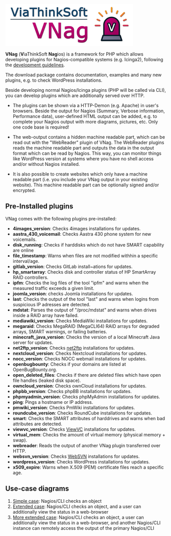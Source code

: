 
[![VNag](https://raw.githubusercontent.com/danielmarschall/vnag/master/logos/vnag_logo_400.png "VNag")](https://www.viathinksoft.com/projects/vnag "VNag")

**VNag** (**V**iaThinkSoft **Nag**ios) is a framework for PHP which allows developing plugins for Nagios-compatible systems (e.g. Icinga2), following the [development guidelines](https://nagios-plugins.org/doc/guidelines.html "development guidelines").

The download package contains documentation, examples and many new plugins, e.g. to check WordPress installations.

Beside developing normal Nagios/Icinga plugins (PHP will be called via CLI), you can develop plugins which are additionally served over HTTP.

- The plugins can be shown via a HTTP-Demon (e.g. Apache) in user's browsers. Beside the output for Nagios (Summary, Verbose information, Performance data), user-defined HTML output can be added, e.g. to complete your Nagios output with more diagrams, pictures, etc. Only one code base is required!

- The web-output contains a hidden machine readable part, which can be read out with the "WebReader" plugin of VNag. The WebReader plugins reads the machine readable part and outputs the data in the output format which can be read by Nagios. This way, you can monitor things like WordPress version at systems where you have no shell access and/or without Nagios installed.

- It is also possible to create websites which only have a machine readable part (i.e. you include your VNag output in your existing website). This machine readable part can be optionally signed and/or encrypted.

Pre-Installed plugins
---------------------

VNag comes with the following plugins pre-installed:

- **4images_version**: Checks 4images installations for updates.
- **aastra_430_voicemail**: Checks Aastra 430 phone system for new voicemails.
- **disk_running**: Checks if harddisks which do not have SMART capability are online
- **file_timestamp**: Warns when files are not modified withhin a specific interval/age.
- **gitlab_version**: Checks GitLab install~ations for updates.
- **hp_smartarray**: Checks disk and controller status of HP SmartArray RAID controllers.
- **ipfm**: Checks the log files of the tool "ipfm" and warns when the measured traffic exceeds a given limit.
- **joomla_version**: checks Joomla installations for updates.
- **last**: Checks the output of the tool "last" and warns when logins from suspicious IP adresses are detected.
- **mdstat**: Parses the output of "/proc/mdstat" and warns when drives inside a RAID array have failed.
- **mediawiki_version**: Checks MediaWiki installations for updates.
- **megaraid**: Checks MegaRAID (MegaCLI64) RAID arrays for degraded arrays, SMART warnings, or failing batteries.
- **minecraft_java_version**: Checks the version of a local Minecraft Java server for updates.
- **net2ftp_version**: Checks [net2ftp](https://www.net2ftp.com/) installations for updates.
- **nextcloud_version**: Checks Nextcloud installations for updates.
- **nocc_version**: Checks NOCC webmail installations for updates.
- **openbugbounty**: Checks if your domains are listed at OpenBugBounty.org.
- **open_deleted_files**: Checks if there are deleted files which have open file handles (leaked disk space).
- **owncloud_version**: Checks ownCloud installations for updates.
- **phpbb_version**: Checks phpBB installations for updates.
- **phpmyadmin_version**: Checks phpMyAdmin installations for updates.
- **ping**: Pings a hostname or IP address.
- **pmwiki_version**: Checks PmWiki installations for updates.
- **roundcube_version**: Checks RoundCube installations for updates.
- **smart**: Checks the SMART attributes of harddrives and warns when bad attributes are detected.
- **viewvc_version**: Checks [ViewVC](https://github.com/viewvc/viewvc/) installations for updates.
- **virtual_mem**: Checks the amount of virtual memory (physical memory + swap).
- **webreader**: Reads the output of another VNag plugin transferred over HTTP.
- **websvn_version**: Checks [WebSVN](https://github.com/websvnphp/websvn/) installations for updates.
- **wordpress_version**: Checks WordPress installations for updates.
- **x509_expire**: Warns when X.509 (PEM) certificate files reach a specific age.

Use-case diagrams
-----------------

1. [Simple case](https://raw.githubusercontent.com/danielmarschall/vnag/master/doc/vnag_model_1.png "Simple case"): Nagios/CLI checks an object
2. [Extended case](https://raw.githubusercontent.com/danielmarschall/vnag/master/doc/vnag_model_2.png "Extended case"): Nagios/CLI checks an object, and a user can additionally view the status in a web-browser
3. [More extended case](https://raw.githubusercontent.com/danielmarschall/vnag/master/doc/vnag_model_3.png "More extended case"): Nagios/CLI checks an object, a user can additionally view the status in a web-browser, and another Nagios/CLI instance can remotely access the output of the primary Nagios/CLI

